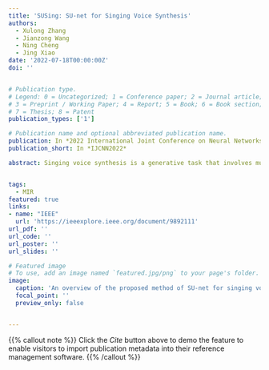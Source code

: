 ```yaml
---
title: 'SUSing: SU-net for Singing Voice Synthesis'
authors:
  - Xulong Zhang
  - Jianzong Wang
  - Ning Cheng
  - Jing Xiao
date: '2022-07-18T00:00:00Z'
doi: ''


# Publication type.
# Legend: 0 = Uncategorized; 1 = Conference paper; 2 = Journal article;
# 3 = Preprint / Working Paper; 4 = Report; 5 = Book; 6 = Book section;
# 7 = Thesis; 8 = Patent
publication_types: ['1']

# Publication name and optional abbreviated publication name.
publication: In *2022 International Joint Conference on Neural Networks*
publication_short: In *IJCNN2022*

abstract: Singing voice synthesis is a generative task that involves multi-dimensional control of the singing model, including lyrics, pitch, and duration, and includes the timbre of the singer and singing skills such as vibrato. In this paper, we proposed SU-net for singing voice synthesis named SUSing. Synthesizing singing voice is treated as a translation task between lyrics and music score and spectrum. The lyrics and music score information is encoded into a two-dimensional feature representation through the convolution layer. The two-dimensional feature and its frequency spectrum are mapped to the target spectrum in an autoregressive manner through a SU-net network. Within the SU-net the stripe pooling method is used to replace the alternate global pooling method to learn the vertical frequency relationship in the spectrum and the changes of frequency in the time domain. The experimental results on the public dataset Kiritan show that the proposed method can synthesize more natural singing voices.


tags:
  - MIR
featured: true
links:
- name: "IEEE"
  url: 'https://ieeexplore.ieee.org/document/9892111'
url_pdf: ''
url_code: ''
url_poster: ''
url_slides: ''

# Featured image
# To use, add an image named `featured.jpg/png` to your page's folder.
image:
  caption: 'An overview of the proposed method of SU-net for singing voice synthesis'
  focal_point: ''
  preview_only: false


---
```


{{% callout note %}}
Click the _Cite_ button above to demo the feature to enable visitors to import publication metadata into their reference management software.
{{% /callout %}}

